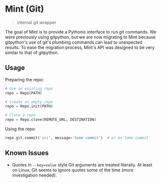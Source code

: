 # Mint (Git)

> internal git wrapper

The goal of Mint is to provide a Pythonic interface to run git commands. We
were previously using gitpython, but we are now migrating to Mint because
gitpython's use of git's plumbing commands can lead to unexpected results. To
ease the migration process, Mint's API was designed to be very similar to that
of gitpython.

## Usage

Preparing the repo:
```python
# Use an existing repo
repo = Repo(PATH)

# Create an empty repo
repo = Repo.init(PATH)

# Clone a repo
repo = Repo.clone(REMOTE_URL, DESTINATION)
```

Using the repo:
```python
repo.git.commit('src', message='Some commit')  # or m='Some commit'
```

## Known Issues

- Quotes in `--key=value` style Git arguments are treated literally. At least on
  Linux, Git seems to ignore quotes some of the time (more investigation needed).
